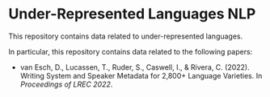 # Under-Represented Languages NLP

This repository contains data related to under-represented languages.

In particular, this repository contains data related to the following papers:

- van Esch, D., Lucassen, T., Ruder, S., Caswell, I., & Rivera, C. (2022). Writing System and Speaker Metadata for 2,800+ Language Varieties. In *Proceedings of LREC 2022*.
